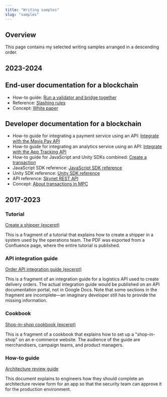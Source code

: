 ```yaml
---
title: "Writing samples"
slug: "samples"
---
```


## Overview

This page contains my selected writing samples arranged in a descending order.

## 2023-2024

## End-user documentation for a blockchain

* How-to guide: [Run a validator and bridge together](https://docs.roninchain.com/validators/setup/mainnet/run-combined)
* Reference: [Slashing rules](https://docs.roninchain.com/validators/slashing)
* Concept: [White paper](https://docs.roninchain.com/basics/white-paper)

## Developer documentation for a blockchain

* How-to guide for integrating a payment service using an API: [Integrate with the Mavis Pay API](https://docs.skymavis.com/mavis/mavis-pay/guides/integrate)
* How-to guide for integrating an analytics service using an API: [Integrate with the App Tracking API](https://docs.skymavis.com/mavis/app-tracking/guides/tracking-api)
* How-to guide for JavaScript and Unity SDKs combined: [Create a transaction](https://docs.skymavis.com/mavis/mpc/guides/create-transaction)
* JavaScript SDK reference: [JavaScript SDK reference](https://docs.skymavis.com/mavis/mpc/reference/js-sdk)
* Unity SDK reference: [Unity SDK reference](https://docs.skymavis.com/mavis/mpc/reference/unity-sdk)
* API reference: [Skynet REST API](https://docs.skymavis.com/api/ronin-rest)
* Concept: [About transactions in MPC](https://docs.skymavis.com/mavis/mpc/explanation/transactions)

## 2017-2023

### Tutorial

[Create a shipper (excerpt)](https://github.com/RodinGolodin/rodingolodin.github.io/raw/main/docs/samples/create-a-shipper-tutorial.pdf)

This is a fragment of a tutorial that explains how to create a shipper in a system used by the operations team. The PDF was exported from a Confluence page, where the entire tutorial is published.

### API integration guide

[Order API integration guide (excerpt)](https://github.com/RodinGolodin/rodingolodin.github.io/raw/main/docs/samples/order-api-guide.pdf)

This is a fragment of an integration guide for a logistics API used to create delivery orders. The actual integration guide would be published on an API documentation portal, not in Google Docs. Note that some sections in the fragment are incomplete—an imaginary developer still has to provide the missing information.

### Cookbook

[Shop-in-shop cookbook (excerpt)](https://github.com/RodinGolodin/rodingolodin.github.io/raw/main/docs/samples/sis-cookbook.pdf)

This is a fragment of a cookbook that explains how to set up a "shop-in-shop" on an e-commerce website. The audience of the guide are merchandisers, campaign teams, and product managers.

### How-to guide

[Architecture review guide](https://github.com/RodinGolodin/rodingolodin.github.io/raw/main/docs/samples/completing-sar-form.pdf)

This document explains to engineers how they should complete an architecture review form for an app so that the security team can approve it for the production environment.
